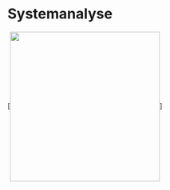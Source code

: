 # Systemanalyse

[<img src="https://hello.eboy.com/spritebox/EoCCsz6wm7sXCumYj" align="center" width="300">]
